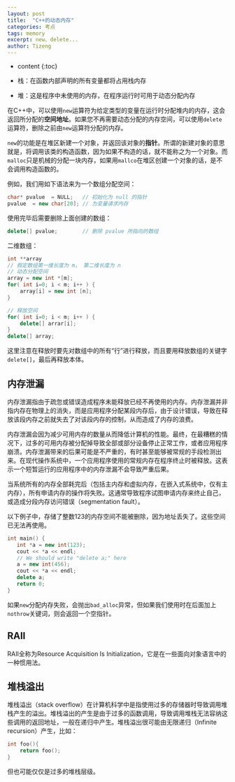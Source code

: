 ```yaml
---
layout: post
title:  "C++的动态内存"
categories: 考点
tags: memory
excerpt: new、delete...
author: Tizeng
---
```


* content
{:toc}

* 栈：在函数内部声明的所有变量都将占用栈内存

* 堆：这是程序中未使用的内存，在程序运行时可用于动态分配内存

在C++中，可以使用`new`运算符为给定类型的变量在运行时分配堆内的内存，这会返回所分配的**空间地址**。如果您不再需要动态分配的内存空间，可以使用`delete`运算符，删除之前由`new`运算符分配的内存。

`new`的功能是在堆区新建一个对象，并返回该对象的**指针**。所谓的新建对象的意思就是，将调用该类的构造函数，因为如果不构造的话，就不能称之为一个对象。而 `malloc`只是机械的分配一块内存，如果用`mallco`在堆区创建一个对象的话，是不会调用构造函数的。

例如，我们用如下语法来为一个数组分配空间：

```c++
char* pvalue  = NULL;   // 初始化为 null 的指针
pvalue  = new char[20]; // 为变量请求内存
```

使用完毕后需要删除上面创建的数组：

```c++
delete[] pvalue;        // 删除 pvalue 所指向的数组
```

二维数组：

```c++
int **array
// 假定数组第一维长度为 m， 第二维长度为 n
// 动态分配空间
array = new int *[m];
for( int i=0; i < m; i++ ) {
    array[i] = new int [n];
}

// 释放空间
for( int i=0; i < m; i++ ) {
    delete[] arrar[i];
}
delete[] array;
```

这里注意在释放时要先对数组中的所有“行”进行释放，而且要用释放数组的关键字`delete[]`，最后再释放本体。

## 内存泄漏

内存泄漏指由于疏忽或错误造成程序未能释放已经不再使用的内存。内存泄漏并非指内存在物理上的消失，而是应用程序分配某段内存后，由于设计错误，导致在释放该段内存之前就失去了对该段内存的控制，从而造成了内存的浪费。

内存泄漏会因为减少可用内存的数量从而降低计算机的性能。最终，在最糟糕的情况下，过多的可用内存被分配掉导致全部或部分设备停止正常工作，或者应用程序崩溃。内存泄漏带来的后果可能是不严重的，有时甚至能够被常规的手段检测出来。在现代操作系统中，一个应用程序使用的常规内存在程序终止时被释放。这表示一个短暂运行的应用程序中的内存泄漏不会导致严重后果。

当系统所有的内存全部耗完后（包括主内存和虚拟内存，在嵌入式系统中，仅有主内存），所有申请内存的操作将失败。这通常导致程序试图申请内存来终止自己，或造成分段内存访问错误（segmentation fault）。

以下例子中，存储了整数123的内存空间不能被删除，因为地址丢失了。这些空间已无法再使用。

```c++
int main() { 
   int *a = new int(123);
   cout << *a << endl;
   // We should write "delete a;" here
   a = new int(456);
   cout << *a << endl;
   delete a;
   return 0;
}
```

如果`new`分配内存失败，会抛出`bad_alloc`异常，但如果我们使用时在后面加上`nothrow`关键词，则会返回一个空指针。

## RAII

RAII全称为Resource Acquisition Is Initialization，它是在一些面向对象语言中的一种惯用法。

## 堆栈溢出

堆栈溢出（stack overflow）在计算机科学中是指使用过多的存储器时导致调用堆栈产生的溢出。堆栈溢出的产生是由于过多的函数调用，导致调用堆栈无法容纳这些调用的返回地址，一般在递归中产生。堆栈溢出很可能由无限递归（Infinite recursion）产生，比如：

```c++
int foo(){
    return foo();
}
```

但也可能仅仅是过多的堆栈层级。